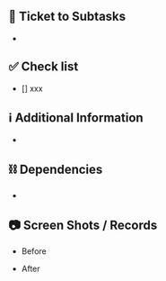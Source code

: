 ## 🎫 Ticket to Subtasks

- 

## ✅ Check list

- [] xxx

## ℹ️ Additional Information

- 

## ⛓️ Dependencies

- 

## 📷 Screen Shots / Records

- Before

- After

